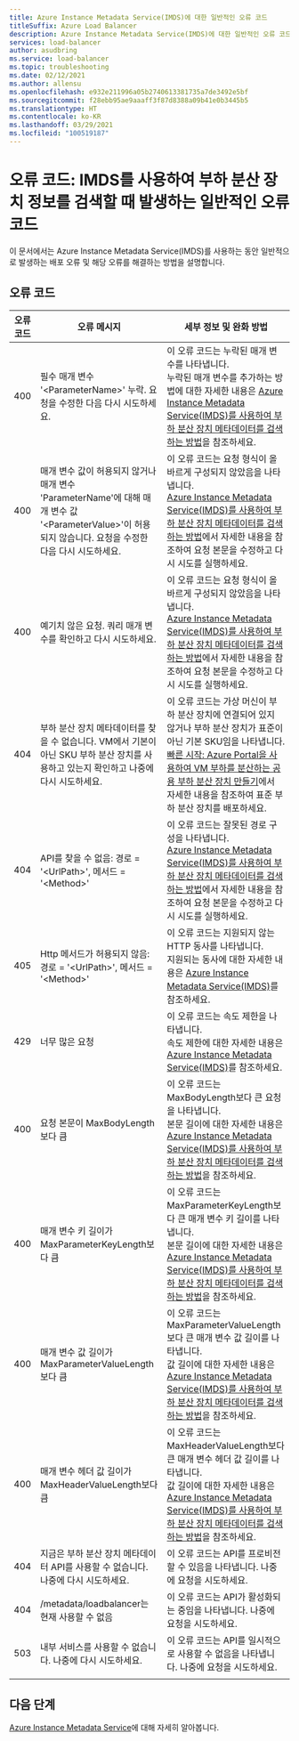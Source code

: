 ```yaml
---
title: Azure Instance Metadata Service(IMDS)에 대한 일반적인 오류 코드
titleSuffix: Azure Load Balancer
description: Azure Instance Metadata Service(IMDS)에 대한 일반적인 오류 코드 및 해당 완화 방법의 개요
services: load-balancer
author: asudbring
ms.service: load-balancer
ms.topic: troubleshooting
ms.date: 02/12/2021
ms.author: allensu
ms.openlocfilehash: e932e211996a05b2740613381735a7de3492e5bf
ms.sourcegitcommit: f28ebb95ae9aaaff3f87d8388a09b41e0b3445b5
ms.translationtype: HT
ms.contentlocale: ko-KR
ms.lasthandoff: 03/29/2021
ms.locfileid: "100519187"
---
```

# <a name="error-codes-common-error-codes-when-using-imds-to-retrieve-load-balancer-information"></a>오류 코드: IMDS를 사용하여 부하 분산 장치 정보를 검색할 때 발생하는 일반적인 오류 코드

이 문서에서는 Azure Instance Metadata Service(IMDS)를 사용하는 동안 일반적으로 발생하는 배포 오류 및 해당 오류를 해결하는 방법을 설명합니다.

## <a name="error-codes"></a>오류 코드

| 오류 코드 | 오류 메시지 | 세부 정보 및 완화 방법 |
| --- | ---------- | ----------------- |
| 400 | 필수 매개 변수 '\<ParameterName>' 누락. 요청을 수정한 다음 다시 시도하세요. | 이 오류 코드는 누락된 매개 변수를 나타냅니다. </br> 누락된 매개 변수를 추가하는 방법에 대한 자세한 내용은 [Azure Instance Metadata Service(IMDS)를 사용하여 부하 분산 장치 메타데이터를 검색하는 방법](howto-load-balancer-imds.md#sample-request-and-response)을 참조하세요.
| 400 | 매개 변수 값이 허용되지 않거나 매개 변수 'ParameterName'에 대해 매개 변수 값 '\<ParameterValue>'이 허용되지 않습니다. 요청을 수정한 다음 다시 시도하세요. | 이 오류 코드는 요청 형식이 올바르게 구성되지 않았음을 나타냅니다. </br> [Azure Instance Metadata Service(IMDS)를 사용하여 부하 분산 장치 메타데이터를 검색하는 방법](howto-load-balancer-imds.md#sample-request-and-response)에서 자세한 내용을 참조하여 요청 본문을 수정하고 다시 시도를 실행하세요. |
| 400 | 예기치 않은 요청. 쿼리 매개 변수를 확인하고 다시 시도하세요. | 이 오류 코드는 요청 형식이 올바르게 구성되지 않았음을 나타냅니다. </br> [Azure Instance Metadata Service(IMDS)를 사용하여 부하 분산 장치 메타데이터를 검색하는 방법](howto-load-balancer-imds.md#sample-request-and-response)에서 자세한 내용을 참조하여 요청 본문을 수정하고 다시 시도를 실행하세요. |
| 404 | 부하 분산 장치 메타데이터를 찾을 수 없습니다. VM에서 기본이 아닌 SKU 부하 분산 장치를 사용하고 있는지 확인하고 나중에 다시 시도하세요. | 이 오류 코드는 가상 머신이 부하 분산 장치에 연결되어 있지 않거나 부하 분산 장치가 표준이 아닌 기본 SKU임을 나타냅니다. </br> [빠른 시작: Azure Portal을 사용하여 VM 부하를 분산하는 공용 부하 분산 장치 만들기](quickstart-load-balancer-standard-public-portal.md?tabs=option-1-create-load-balancer-standard)에서 자세한 내용을 참조하여 표준 부하 분산 장치를 배포하세요.|
| 404 | API를 찾을 수 없음: 경로 = '\<UrlPath>', 메서드 = '\<Method>' | 이 오류 코드는 잘못된 경로 구성을 나타냅니다. </br> [Azure Instance Metadata Service(IMDS)를 사용하여 부하 분산 장치 메타데이터를 검색하는 방법](howto-load-balancer-imds.md#sample-request-and-response)에서 자세한 내용을 참조하여 요청 본문을 수정하고 다시 시도를 실행하세요.|
| 405 | Http 메서드가 허용되지 않음: 경로 = '\<UrlPath>', 메서드 = '\<Method>' | 이 오류 코드는 지원되지 않는 HTTP 동사를 나타냅니다. </br> 지원되는 동사에 대한 자세한 내용은 [Azure Instance Metadata Service(IMDS)](../virtual-machines/windows/instance-metadata-service.md?tabs=windows#http-verbs)를 참조하세요. |
| 429 | 너무 많은 요청 | 이 오류 코드는 속도 제한을 나타냅니다. </br> 속도 제한에 대한 자세한 내용은 [Azure Instance Metadata Service(IMDS)](../virtual-machines/windows/instance-metadata-service.md?tabs=windows#rate-limiting)를 참조하세요.|
| 400 | 요청 본문이 MaxBodyLength보다 큼 | 이 오류 코드는 MaxBodyLength보다 큰 요청을 나타냅니다. </br> 본문 길이에 대한 자세한 내용은 [Azure Instance Metadata Service(IMDS)를 사용하여 부하 분산 장치 메타데이터를 검색하는 방법](howto-load-balancer-imds.md#sample-request-and-response)을 참조하세요.|
| 400 | 매개 변수 키 길이가 MaxParameterKeyLength보다 큼 | 이 오류 코드는 MaxParameterKeyLength보다 큰 매개 변수 키 길이를 나타냅니다. </br> 본문 길이에 대한 자세한 내용은 [Azure Instance Metadata Service(IMDS)를 사용하여 부하 분산 장치 메타데이터를 검색하는 방법](howto-load-balancer-imds.md#sample-request-and-response)을 참조하세요. |
| 400 | 매개 변수 값 길이가 MaxParameterValueLength보다 큼 | 이 오류 코드는 MaxParameterValueLength보다 큰 매개 변수 값 길이를 나타냅니다. </br> 값 길이에 대한 자세한 내용은 [Azure Instance Metadata Service(IMDS)를 사용하여 부하 분산 장치 메타데이터를 검색하는 방법](howto-load-balancer-imds.md#sample-request-and-response)을 참조하세요.|
| 400 | 매개 변수 헤더 값 길이가 MaxHeaderValueLength보다 큼 | 이 오류 코드는 MaxHeaderValueLength보다 큰 매개 변수 헤더 값 길이를 나타냅니다. </br> 값 길이에 대한 자세한 내용은 [Azure Instance Metadata Service(IMDS)를 사용하여 부하 분산 장치 메타데이터를 검색하는 방법](howto-load-balancer-imds.md#sample-request-and-response)을 참조하세요.|
| 404 | 지금은 부하 분산 장치 메타데이터 API를 사용할 수 없습니다. 나중에 다시 시도하세요. | 이 오류 코드는 API를 프로비전할 수 있음을 나타냅니다. 나중에 요청을 시도하세요. |
| 404 | /metadata/loadbalancer는 현재 사용할 수 없음 | 이 오류 코드는 API가 활성화되는 중임을 나타냅니다. 나중에 요청을 시도하세요. |
| 503 | 내부 서비스를 사용할 수 없습니다. 나중에 다시 시도하세요.  | 이 오류 코드는 API를 일시적으로 사용할 수 없음을 나타냅니다. 나중에 요청을 시도하세요. |
|  |  |

## <a name="next-steps"></a>다음 단계

[Azure Instance Metadata Service](../virtual-machines/windows/instance-metadata-service.md)에 대해 자세히 알아봅니다.

